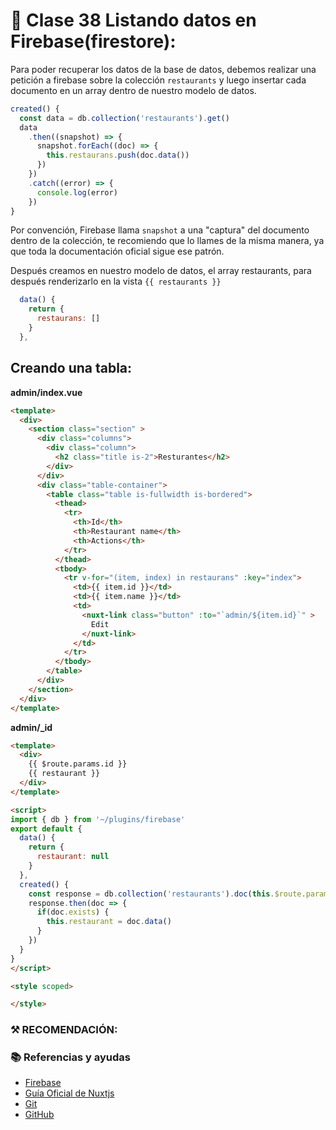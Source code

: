 # 📗 Clase 38 Listando datos en Firebase(firestore):

Para poder recuperar los datos de la base de datos, debemos realizar una petición a firebase sobre la colección `restaurants` y luego insertar cada documento en un array dentro de nuestro modelo de datos.

```js
created() {
  const data = db.collection('restaurants').get()
  data
    .then((snapshot) => {
      snapshot.forEach((doc) => {
        this.restaurans.push(doc.data())
      })
    })
    .catch((error) => {
      console.log(error)
    })
}
```

Por convención, Firebase llama `snapshot` a una "captura" del documento dentro de la colección, te recomiendo que lo llames de la misma manera, ya que toda la documentación oficial sigue ese patrón.

Después creamos en nuestro modelo de datos, el array restaurants, para después renderizarlo en la vista `{{ restaurants }}`

```js
  data() {
    return {
      restaurans: []
    }
  },
```

## Creando una tabla:

**admin/index.vue**

```html
<template>
  <div>
    <section class="section" >
      <div class="columns">
        <div class="column">
          <h2 class="title is-2">Resturantes</h2>
        </div>
      </div>
      <div class="table-container">
        <table class="table is-fullwidth is-bordered">
          <thead>
            <tr>
              <th>Id</th>
              <th>Restaurant name</th>
              <th>Actions</th>
            </tr>
          </thead>
          <tbody>
            <tr v-for="(item, index) in restaurans" :key="index">
              <td>{{ item.id }}</td>
              <td>{{ item.name }}</td>
              <td>
                <nuxt-link class="button" :to="`admin/${item.id}`" >
                  Edit
                </nuxt-link>
              </td>
            </tr>
          </tbody>
        </table>
      </div>
    </section>
  </div>
</template>
```

**admin/_id**

```html
<template>
  <div>
    {{ $route.params.id }}
    {{ restaurant }}
  </div>
</template>

<script>
import { db } from '~/plugins/firebase'
export default {
  data() {
    return {
      restaurant: null
    }
  },
  created() {
    const response = db.collection('restaurants').doc(this.$route.params.id).get()
    response.then(doc => {
      if(doc.exists) {
        this.restaurant = doc.data()
      }
    })
  }
}
</script>

<style scoped>

</style>
```

### ⚒️ RECOMENDACIÓN:


### 📚 Referencias y ayudas
- [Firebase](https://firebase.google.com/docs/projects/learn-more?hl=es)
- [Guía Oficial de Nuxtjs](https://nuxtjs.org/guide)
- [Git](https://www.git-scm.com/)
- [GitHub](https://github.com/)